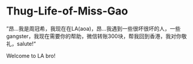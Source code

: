 # Thug-Life-of-Miss-Gao
”昂...我是周冠希，我现在在LA(aoa)，昂...我遇到一些很坏很坏的人，一些gangster，我现在需要你的帮助，微信转账300块，帮我回到香港，我对你敬礼，salute!“

Welcome to LA bro!
